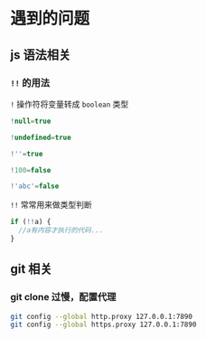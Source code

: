 # 遇到的问题

## js 语法相关

### `!!` 的用法

`!` 操作符将变量转成 `boolean` 类型

```js
!null=true

!undefined=true

!''=true

!100=false

!'abc'=false
```

`!!` 常常用来做类型判断

```js
if (!!a) {
  //a有内容才执行的代码...
}
```

## git 相关

### git clone 过慢，配置代理

```bash
git config --global http.proxy 127.0.0.1:7890
git config --global https.proxy 127.0.0.1:7890
```
